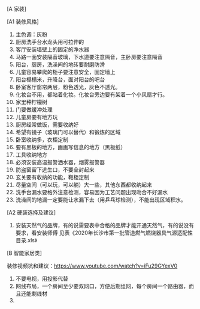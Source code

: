 [A 家装]

[A1 装修风格]
1. 主色调：灰粉
2. 厨房洗手台水龙头用可拉伸的
3. 客厅安装墙壁上的固定的净水器
4. 马路一面安装隔音玻璃，下水道要注意隔音，主卧房要注意隔音
5. 阳台，厨房，洗澡间的地砖要耐磨防滑
6. 儿童容易攀爬的柜子要注意安全，固定墙上
7. 阳台榻榻米，升降台，面对阳台的吧台
8. 卧室客厅窗帘两层，粉色透光，灰色不透光。
9. 化妆台不用，都站着化妆。化妆台旁边要有架着一个小风扇才行。
10. 家里种柠檬树
11. 门要做缓冲处理
12. 儿童房要有地方玩
13. 厨房经常做饭，需要收纳好
15. 希望有镜子（玻璃门可以替代）和锻炼的区域
16. 卧室收纳多，衣柜定制
17. 要有黑板的地方，画画写信息的地方（黑板纸）
18. 工具收纳地方
19. 必须安装高温报警洒水器，烟雾报警器
20. 防盗窗留下逃生口，不要全封起来
21. 玄关要有收纳的功能，鞋柜定制
22. 尽量空间（可以玩，可以躺）大一些，其他东西都收纳起来
23. 洗手台漏水要格外注意检测，容易因为工艺问题出现吻合不好漏水
24. 洗澡间的地漏一定要能让水漏下去（用乒乓球检测），不能出现区域积水。

[A2 硬装选择及建议]
1. 安装天然气的品牌，有的说需要表中合格的品牌才能开通天然气，有的说没有要求，看安装师傅 见表《2020年长沙市第一批管道燃气燃烧器具气源适配性目录.xls》

[B 智能家居类]

装修视频坑和建议：https://www.youtube.com/watch?v=iFu29GYexV0
1. 不要电视，用投影代替
2. 网线布局，一个房间至少要双网口，方便后期组网，每个房间一个路由器，而且还能剩线材
3. 
